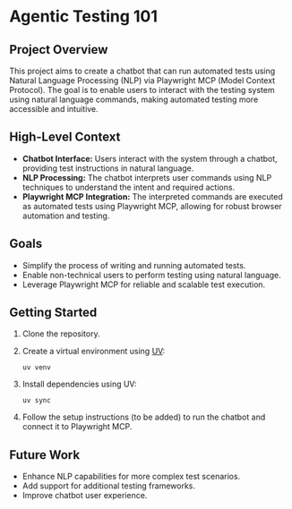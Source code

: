 # Agentic Testing 101

## Project Overview

This project aims to create a chatbot that can run automated tests using Natural Language Processing (NLP) via Playwright MCP (Model Context Protocol). The goal is to enable users to interact with the testing system using natural language commands, making automated testing more accessible and intuitive.

## High-Level Context

- **Chatbot Interface:** Users interact with the system through a chatbot, providing test instructions in natural language.
- **NLP Processing:** The chatbot interprets user commands using NLP techniques to understand the intent and required actions.
- **Playwright MCP Integration:** The interpreted commands are executed as automated tests using Playwright MCP, allowing for robust browser automation and testing.

## Goals

- Simplify the process of writing and running automated tests.
- Enable non-technical users to perform testing using natural language.
- Leverage Playwright MCP for reliable and scalable test execution.

## Getting Started

1. Clone the repository.
2. Create a virtual environment using [UV](https://github.com/astral-sh/uv):

   ```shell
   uv venv
   ```

3. Install dependencies using UV:

   ```shell
   uv sync
   ```

4. Follow the setup instructions (to be added) to run the chatbot and connect it to Playwright MCP.

## Future Work

- Enhance NLP capabilities for more complex test scenarios.
- Add support for additional testing frameworks.
- Improve chatbot user experience.
